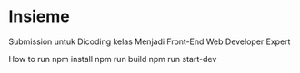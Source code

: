 # Insieme
Submission untuk Dicoding kelas Menjadi Front-End Web Developer Expert

How to run
npm install 
npm run build
npm run start-dev
